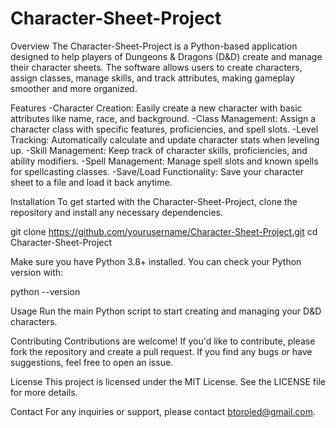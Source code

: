 # Character-Sheet-Project

Overview
The Character-Sheet-Project is a Python-based application designed to help players of Dungeons & Dragons (D&D) create and manage their character sheets. The software allows users to create characters, assign classes, manage skills, and track attributes, making gameplay smoother and more organized.

Features
-Character Creation: Easily create a new character with basic attributes like name, race, and background.
-Class Management: Assign a character class with specific features, proficiencies, and spell slots.
-Level Tracking: Automatically calculate and update character stats when leveling up.
-Skill Management: Keep track of character skills, proficiencies, and ability modifiers.
-Spell Management: Manage spell slots and known spells for spellcasting classes.
-Save/Load Functionality: Save your character sheet to a file and load it back anytime.

Installation
To get started with the Character-Sheet-Project, clone the repository and install any necessary dependencies.

git clone https://github.com/yourusername/Character-Sheet-Project.git
cd Character-Sheet-Project

Make sure you have Python 3.8+ installed. You can check your Python version with:

python --version

Usage
Run the main Python script to start creating and managing your D&D characters.



Contributing
Contributions are welcome! If you'd like to contribute, please fork the repository and create a pull request. If you find any bugs or have suggestions, feel free to open an issue.

License
This project is licensed under the MIT License. See the LICENSE file for more details.

Contact
For any inquiries or support, please contact btoroled@gmail.com.


